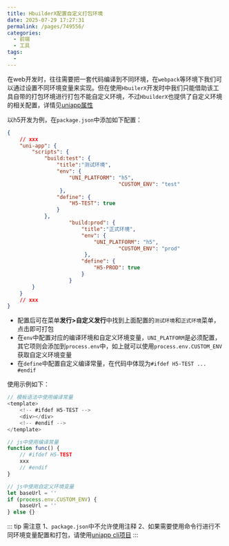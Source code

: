 ```yaml
---
title: HbuilderX配置自定义打包环境
date: 2025-07-29 17:27:31
permalink: /pages/749556/
categories:
  - 前端
  - 工具
tags:
  - 
---
```

在web开发时，往往需要把一套代码编译到不同环境，在`webpack`等环境下我们可以通过设置不同环境变量来实现。但在使用`HbuilerX`开发时中我们只能借助该工具自带的打包环境进行打包不能自定义环境，不过`HbuilderX`也提供了自定义环境的相关配置，详情见[uniapp属性](https://uniapp.dcloud.net.cn/collocation/package.html)

以h5开发为例，在`package.json`中添加如下配置：
```json
{
	// xxx
	"uni-app": {
	    "scripts": {
	        "build:test": { 
	            "title":"测试环境",
	            "env": {
	                "UNI_PLATFORM": "h5",
									"CUSTOM_ENV": "test"
	             },
	            "define": { 
	                "H5-TEST": true 
	            }
	        },
					"build:prod": {
					    "title":"正式环境",
					    "env": {
					        "UNI_PLATFORM": "h5",
									"CUSTOM_ENV": "prod"
					     },
					    "define": { 
					        "H5-PROD": true 
					    }
					}
	    }    
	}
	// xxx
}
```
* 配置后可在菜单**发行>自定义发行**中找到上面配置的`测试环境`和`正式环境`菜单，点击即可打包
* 在`env`中配置对应的编译环境和自定义环境变量，`UNI_PLATFORM`是必须配置，其它项则会添加到`process.env`中，如上就可以使用`process.env.CUSTOM_ENV`获取自定义环境变量
* 在`define`中配置自定义编译常量，在代码中体现为`#ifdef H5-TEST ... #endif`

使用示例如下：
```js
// 模板语法中使用编译常量
<template>
	<!-- #ifdef H5-TEST -->
	<div></div>
	<!-- #endif -->
</template>

// js中使用编译常量
function func() {
	// #ifdef H5-TEST
	xxx
	// #endif
}

// js中使用自定义环境变量
let baseUrl = ''
if (process.env.CUSTOM_ENV) {
	baseUrl = ''
} else {}
```

::: tip
需注意
1、`package.json`中不允许使用注释
2、如果需要使用命令行进行不同环境变量配置和打包，请使用[uniapp cli项目](https://uniapp.dcloud.net.cn/quickstart-cli.html)
:::